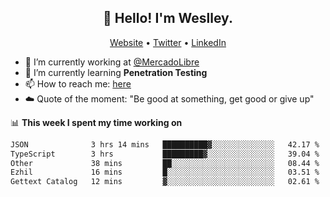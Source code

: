 <h2 align="center">👋 Hello! I'm Weslley.</h2>
<p align="center">
  <a href="http://weslleyneri.com.br">Website</a> •
  <a href="https://twitter.com/Weslley_Neri">Twitter</a> •
  <a href="https://www.linkedin.com/in/weslley-neri-3658908b">LinkedIn</a>
</p>


- 🔭 I’m currently working at [@MercadoLibre](https://github.com/mercadolibre)
- 🌱 I’m currently learning **Penetration Testing**
- 📫 How to reach me: [here](mailto:weslley39@gmail.com)
- ☁️ Quote of the moment: "Be good at something, get good or give up"

📊 **This week I spent my time working on**
<!--START_SECTION:waka-->

```txt
JSON              3 hrs 14 mins   ██████████▓░░░░░░░░░░░░░░   42.17 %
TypeScript        3 hrs           █████████▓░░░░░░░░░░░░░░░   39.04 %
Other             38 mins         ██░░░░░░░░░░░░░░░░░░░░░░░   08.44 %
Ezhil             16 mins         █░░░░░░░░░░░░░░░░░░░░░░░░   03.51 %
Gettext Catalog   12 mins         ▓░░░░░░░░░░░░░░░░░░░░░░░░   02.61 %
```

<!--END_SECTION:waka-->

<!-- Inspired by https://github.com/gruselhaus/gruselhaus -->